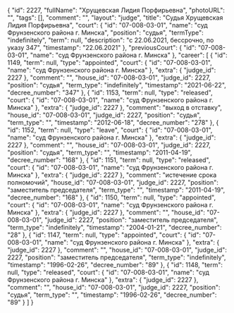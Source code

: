 {
    "id": 2227,
    "fullName": "Хрущевская Лидия Порфирьевна",
    "photoURL": "",
    "tags": [],
    "comment": "",
    "layout": "judge",
    "title": "Судья Хрущевская Лидия Порфирьевна",
    "court": {
        "id": "07-008-03-01",
        "name": "суд Фрунзенского района г. Минска",
        "position": "судья",
        "termType": "indefinitely",
        "term": null,
        "description": "c 22.06.2021, бессрочно, по указу 347",
        "timestamp": "22.06.2021"
    },
    "previousCourt": {
        "id": "07-008-03-01",
        "name": "суд Фрунзенского района г. Минска"
    },
    "career": [
        {
            "id": 1149,
            "term": null,
            "type": "appointed",
            "court": {
                "id": "07-008-03-01",
                "name": "суд Фрунзенского района г. Минска"
            },
            "extra": {
                "judge_id": 2227
            },
            "comment": "",
            "house_id": "07-008-03-01",
            "judge_id": 2227,
            "position": "судья",
            "term_type": "indefinitely",
            "timestamp": "2021-06-22",
            "decree_number": "347"
        },
        {
            "id": 1153,
            "term": null,
            "type": "released",
            "court": {
                "id": "07-008-03-01",
                "name": "суд Фрунзенского района г. Минска"
            },
            "extra": {
                "judge_id": 2227
            },
            "comment": "выход в отставку",
            "house_id": "07-008-03-01",
            "judge_id": 2227,
            "position": "судья",
            "term_type": "",
            "timestamp": "2012-06-18",
            "decree_number": "278"
        },
        {
            "id": 1152,
            "term": null,
            "type": "leave",
            "court": {
                "id": "07-008-03-01",
                "name": "суд Фрунзенского района г. Минска"
            },
            "extra": {
                "judge_id": 2227
            },
            "comment": "",
            "house_id": "07-008-03-01",
            "judge_id": 2227,
            "position": "судья",
            "term_type": "",
            "timestamp": "2011-04-19",
            "decree_number": "168"
        },
        {
            "id": 1151,
            "term": null,
            "type": "released",
            "court": {
                "id": "07-008-03-01",
                "name": "суд Фрунзенского района г. Минска"
            },
            "extra": {
                "judge_id": 2227
            },
            "comment": "истечение срока полномочий",
            "house_id": "07-008-03-01",
            "judge_id": 2227,
            "position": "заместитель председателя",
            "term_type": "",
            "timestamp": "2011-04-19",
            "decree_number": "168"
        },
        {
            "id": 1150,
            "term": null,
            "type": "appointed",
            "court": {
                "id": "07-008-03-01",
                "name": "суд Фрунзенского района г. Минска"
            },
            "extra": {
                "judge_id": 2227
            },
            "comment": "",
            "house_id": "07-008-03-01",
            "judge_id": 2227,
            "position": "заместитель председателя",
            "term_type": "indefinitely",
            "timestamp": "2004-01-21",
            "decree_number": "28"
        },
        {
            "id": 1147,
            "term": null,
            "type": "appointed",
            "court": {
                "id": "07-008-03-01",
                "name": "суд Фрунзенского района г. Минска"
            },
            "extra": {
                "judge_id": 2227
            },
            "comment": "",
            "house_id": "07-008-03-01",
            "judge_id": 2227,
            "position": "заместитель председателя",
            "term_type": "indefinitely",
            "timestamp": "1996-02-26",
            "decree_number": "89"
        },
        {
            "id": 1148,
            "term": null,
            "type": "released",
            "court": {
                "id": "07-008-03-01",
                "name": "суд Фрунзенского района г. Минска"
            },
            "extra": {
                "judge_id": 2227
            },
            "comment": "",
            "house_id": "07-008-03-01",
            "judge_id": 2227,
            "position": "судья",
            "term_type": "",
            "timestamp": "1996-02-26",
            "decree_number": "89"
        }
    ]
}